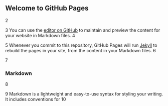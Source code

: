 ## Welcome to GitHub Pages
2

3
You can use the [editor on GitHub](https://github.com/yonanhenan/seagrass/edit/gh-pages/index.md) to maintain and preview the content for your website in Markdown files.
4

5
Whenever you commit to this repository, GitHub Pages will run [Jekyll](https://jekyllrb.com/) to rebuild the pages in your site, from the content in your Markdown files.
6

7
### Markdown
8

9
Markdown is a lightweight and easy-to-use syntax for styling your writing. It includes conventions for
10
